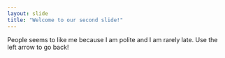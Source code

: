 ```yaml
---
layout: slide
title: "Welcome to our second slide!"
---
```

People seems to like me because I am polite and I am rarely late. 
Use the left arrow to go back!
